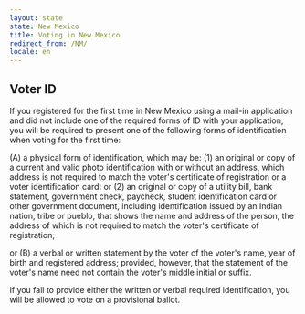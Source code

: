 ```yaml
---
layout: state
state: New Mexico
title: Voting in New Mexico
redirect_from: /NM/
locale: en
---
```


## Voter ID

If you registered for the first time in New Mexico using a mail-in application and did not include one of the required forms of ID with your application, you will be required to present one of the following forms of identification when voting for the first time:

(A) a physical form of identification, which may be: (1) an original or copy of a current and valid photo identification with or without an address, which address is not required to match the voter's certificate of registration or a voter identification card: or (2) an original or copy of a utility bill, bank statement, government check, paycheck, student identification card or other government document, including identification issued by an Indian nation, tribe or pueblo, that shows the name and address of the person, the address of which is not required to match the voter's certificate of registration;

or (B) a verbal or written statement by the voter of the voter's name, year of birth and registered address; provided, however, that the statement of the voter's name need not contain the voter's middle initial or suffix.

If you fail to provide either the written or verbal required identification, you will be allowed to vote on a provisional ballot.
